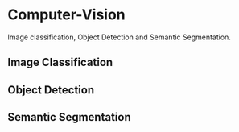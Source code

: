 # Computer-Vision

Image classification, Object Detection and Semantic Segmentation. 


## Image Classification



## Object Detection



## Semantic Segmentation



